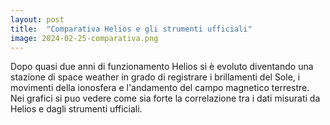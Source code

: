 ```yaml
---
layout: post
title:  "Comparativa Helios e gli strumenti ufficiali"
image: 2024-02-25-comparativa.png
---
```


Dopo quasi due anni di funzionamento Helios si è evoluto diventando una stazione di space weather
in grado di registrare i brillamenti del Sole, i movimenti della ionosfera e l'andamento del campo magnetico terrestre.
Nei grafici si puo vedere come sia forte la correlazione tra i dati misurati da Helios e dagli strumenti ufficiali.
